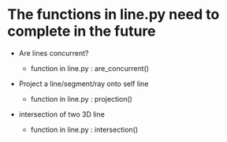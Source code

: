 # The functions in line.py need to complete in the future

- Are lines concurrent?
    - function in line.py :  are_concurrent()

- Project a line/segment/ray onto self line
    - function in line.py : projection()

- intersection of two 3D line
    - function in line.py : intersection()



